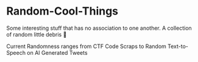 # Random-Cool-Things
Some interesting stuff that has no association to one another. A collection of random little debris 🤣

Current Randomness ranges from CTF Code Scraps to Random Text-to-Speech on AI Generated Tweets
